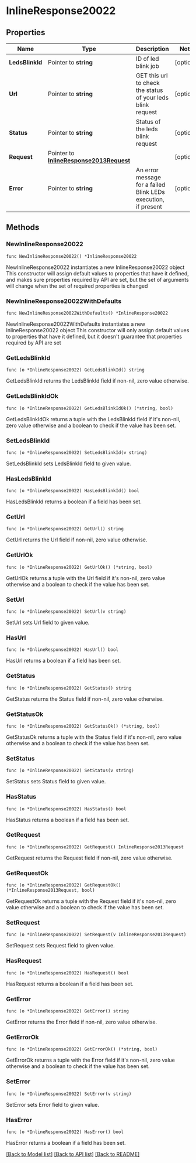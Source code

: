# InlineResponse20022

## Properties

Name | Type | Description | Notes
------------ | ------------- | ------------- | -------------
**LedsBlinkId** | Pointer to **string** | ID of led blink job | [optional] 
**Url** | Pointer to **string** | GET this url to check the status of your leds blink request | [optional] 
**Status** | Pointer to **string** | Status of the leds blink request | [optional] 
**Request** | Pointer to [**InlineResponse2013Request**](InlineResponse2013Request.md) |  | [optional] 
**Error** | Pointer to **string** | An error message for a failed Blink LEDs execution, if present | [optional] 

## Methods

### NewInlineResponse20022

`func NewInlineResponse20022() *InlineResponse20022`

NewInlineResponse20022 instantiates a new InlineResponse20022 object
This constructor will assign default values to properties that have it defined,
and makes sure properties required by API are set, but the set of arguments
will change when the set of required properties is changed

### NewInlineResponse20022WithDefaults

`func NewInlineResponse20022WithDefaults() *InlineResponse20022`

NewInlineResponse20022WithDefaults instantiates a new InlineResponse20022 object
This constructor will only assign default values to properties that have it defined,
but it doesn't guarantee that properties required by API are set

### GetLedsBlinkId

`func (o *InlineResponse20022) GetLedsBlinkId() string`

GetLedsBlinkId returns the LedsBlinkId field if non-nil, zero value otherwise.

### GetLedsBlinkIdOk

`func (o *InlineResponse20022) GetLedsBlinkIdOk() (*string, bool)`

GetLedsBlinkIdOk returns a tuple with the LedsBlinkId field if it's non-nil, zero value otherwise
and a boolean to check if the value has been set.

### SetLedsBlinkId

`func (o *InlineResponse20022) SetLedsBlinkId(v string)`

SetLedsBlinkId sets LedsBlinkId field to given value.

### HasLedsBlinkId

`func (o *InlineResponse20022) HasLedsBlinkId() bool`

HasLedsBlinkId returns a boolean if a field has been set.

### GetUrl

`func (o *InlineResponse20022) GetUrl() string`

GetUrl returns the Url field if non-nil, zero value otherwise.

### GetUrlOk

`func (o *InlineResponse20022) GetUrlOk() (*string, bool)`

GetUrlOk returns a tuple with the Url field if it's non-nil, zero value otherwise
and a boolean to check if the value has been set.

### SetUrl

`func (o *InlineResponse20022) SetUrl(v string)`

SetUrl sets Url field to given value.

### HasUrl

`func (o *InlineResponse20022) HasUrl() bool`

HasUrl returns a boolean if a field has been set.

### GetStatus

`func (o *InlineResponse20022) GetStatus() string`

GetStatus returns the Status field if non-nil, zero value otherwise.

### GetStatusOk

`func (o *InlineResponse20022) GetStatusOk() (*string, bool)`

GetStatusOk returns a tuple with the Status field if it's non-nil, zero value otherwise
and a boolean to check if the value has been set.

### SetStatus

`func (o *InlineResponse20022) SetStatus(v string)`

SetStatus sets Status field to given value.

### HasStatus

`func (o *InlineResponse20022) HasStatus() bool`

HasStatus returns a boolean if a field has been set.

### GetRequest

`func (o *InlineResponse20022) GetRequest() InlineResponse2013Request`

GetRequest returns the Request field if non-nil, zero value otherwise.

### GetRequestOk

`func (o *InlineResponse20022) GetRequestOk() (*InlineResponse2013Request, bool)`

GetRequestOk returns a tuple with the Request field if it's non-nil, zero value otherwise
and a boolean to check if the value has been set.

### SetRequest

`func (o *InlineResponse20022) SetRequest(v InlineResponse2013Request)`

SetRequest sets Request field to given value.

### HasRequest

`func (o *InlineResponse20022) HasRequest() bool`

HasRequest returns a boolean if a field has been set.

### GetError

`func (o *InlineResponse20022) GetError() string`

GetError returns the Error field if non-nil, zero value otherwise.

### GetErrorOk

`func (o *InlineResponse20022) GetErrorOk() (*string, bool)`

GetErrorOk returns a tuple with the Error field if it's non-nil, zero value otherwise
and a boolean to check if the value has been set.

### SetError

`func (o *InlineResponse20022) SetError(v string)`

SetError sets Error field to given value.

### HasError

`func (o *InlineResponse20022) HasError() bool`

HasError returns a boolean if a field has been set.


[[Back to Model list]](../README.md#documentation-for-models) [[Back to API list]](../README.md#documentation-for-api-endpoints) [[Back to README]](../README.md)


